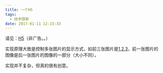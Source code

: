 ```yaml
---
title: 一个H5
tags:
  - 技术探索
date: 2017-01-11 12:15:33
---
```


请见：[H5](http://ent.163.com/special/2016yulephotos/)（非广告。。）

实现原理大致是控制多张图片的显示方式，如前三张图片是[1](http://img3.cache.netease.com/f2e/ent/ent_painting2016/images/1.jpg),[2](http://img3.cache.netease.com/f2e/ent/ent_painting2016/images/2.jpg),[3](http://img3.cache.netease.com/f2e/ent/ent_painting2016/images/3.jpg)，前一张图片的图像是后一张图片的图像的一部分（大小不同）。

实现并不复杂，但真的很有创意。